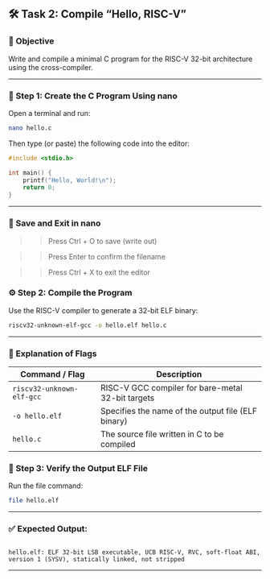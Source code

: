 ## 🛠️ Task 2: Compile “Hello, RISC-V”

### 🎯 Objective
Write and compile a minimal C program for the RISC-V 32-bit architecture using the cross-compiler.

--- 

### 📄 Step 1: Create the C Program Using nano
Open a terminal and run:
```bash
nano hello.c
```

Then type (or paste) the following code into the editor:
```c
#include <stdio.h>

int main() {
    printf("Hello, World!\n");
    return 0;
}
```

---

### 💾 Save and Exit in nano
>> Press Ctrl + O to save (write out)

>> Press Enter to confirm the filename

>> Press Ctrl + X to exit the editor

### ⚙️ Step 2: Compile the Program
Use the RISC-V compiler to generate a 32-bit ELF binary:

```bash
riscv32-unknown-elf-gcc -o hello.elf hello.c
```

---
### 🧠 Explanation of Flags

| Command / Flag              | Description                                                  |
|----------------------------|--------------------------------------------------------------|
| `riscv32-unknown-elf-gcc`  | RISC-V GCC compiler for bare-metal 32-bit targets            |
| `-o hello.elf`             | Specifies the name of the output file (ELF binary)           |
| `hello.c`                  | The source file written in C to be compiled                  |

### 🧪 Step 3: Verify the Output ELF File
Run the file command:

```bash
file hello.elf
```

---
### ✅ Expected Output:

```pgsql

hello.elf: ELF 32-bit LSB executable, UCB RISC-V, RVC, soft-float ABI, version 1 (SYSV), statically linked, not stripped
```

---
